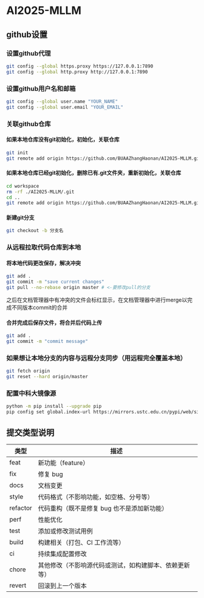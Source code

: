 # AI2025-MLLM

## github设置

### 设置github代理

```bash
git config --global https.proxy https://127.0.0.1:7890
git config --global http.proxy http://127.0.0.1:7890
```

### 设置github用户名和邮箱

```bash
git config --global user.name "YOUR_NAME"
git config --global user.email "YOUR_EMAIL"
```

### 关联github仓库

#### 如果本地仓库没有git初始化，初始化，关联仓库

```bash
git init
git remote add origin https://github.com/BUAAZhangHaonan/AI2025-MLLM.git
```

#### 如果本地仓库已经git初始化，删除已有.git文件夹，重新初始化，关联仓库

```bash
cd workspace
rm -rf ./AI2025-MLLM/.git
cd ..
git remote add origin https://github.com/BUAAZhangHaonan/AI2025-MLLM.git
```

#### 新建git分支

```bash
git checkout -b 分支名
```

### 从远程拉取代码仓库到本地

#### 将本地代码更改保存，解决冲突

```bash
git add .
git commit -m "save current changes"
git pull --no-rebase origin master # <-要修改pull的分支
```

之后在文档管理器中有冲突的文件会标红显示，在文档管理器中进行merge以完成不同版本commit的合并

#### 合并完成后保存文件，将合并后代码上传

```bash
git add .
git commit -m "commit message"
```

### 如果想让本地分支的内容与远程分支同步（用远程完全覆盖本地）

```bash
git fetch origin
git reset --hard origin/master
```

### 配置中科大镜像源

```bash
python -m pip install --upgrade pip
pip config set global.index-url https://mirrors.ustc.edu.cn/pypi/web/simple/
```

## 提交类型说明

| 类型     | 描述                                                   |
| -------- | ------------------------------------------------------ |
| feat     | 新功能（feature）                                      |
| fix      | 修复 bug                                               |
| docs     | 文档变更                                               |
| style    | 代码格式（不影响功能，如空格、分号等）                 |
| refactor | 代码重构（既不是修复 bug 也不是添加新功能）            |
| perf     | 性能优化                                               |
| test     | 添加或修改测试用例                                     |
| build    | 构建相关（打包、CI 工作流等）                          |
| ci       | 持续集成配置修改                                       |
| chore    | 其他修改（不影响源代码或测试，如构建脚本、依赖更新等） |
| revert   | 回滚到上一个版本                                       |
